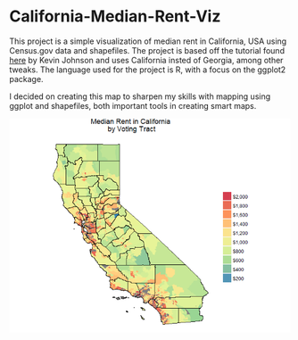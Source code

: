 # California-Median-Rent-Viz
This project is a simple visualization of median rent in California, USA using Census.gov data and shapefiles.  The project is based off the tutorial found [here](http://www.kevjohnson.org/making-maps-in-r/) by Kevin Johnson and uses California insted of Georgia, among other tweaks.  The language used for the project is R, with a focus on the ggplot2 package.

I decided on creating this map to sharpen my skills with mapping using ggplot and shapefiles, both important tools in creating smart maps.


<p align="center">
  <img src=MedianRentCalifornia.PNG "California Median Rent"/>
</p>
